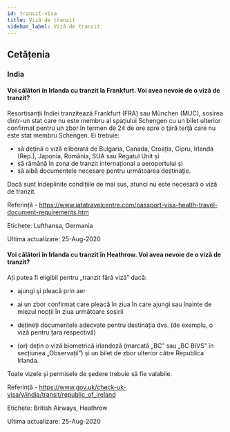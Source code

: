 ```yaml
---
id: transit-visa
title: Viză de tranzit
sidebar_label: Viză de tranzit
---
```


## Cetățenia

### India

#### **Voi călători în Irlanda cu tranzit la Frankfurt. Voi avea nevoie de o viză de tranzit?**

Resortisanţii Indiei tranzitează Frankfurt (FRA) sau München (MUC), sosirea dintr-un stat care nu este membru al spaţiului Schengen cu un bilet ulterior confirmat pentru un zbor în termen de 24 de ore spre o ţară terţă care nu este stat membru Schengen. Ei trebuie:
- să dețină o viză eliberată de Bulgaria, Canada, Croația, Cipru, Irlanda (Rep.), Japonia, România, SUA sau Regatul Unit și
- să rămână în zona de tranzit internațional a aeroportului și
- să aibă documentele necesare pentru următoarea destinație.

Dacă sunt îndeplinite condițiile de mai sus, atunci nu este necesară o viză de tranzit.

Referință - https://www.iatatravelcentre.com/passport-visa-health-travel-document-requirements.htm

Etichete: Lufthansa, Germania

Ultima actualizare: 25-Aug-2020

#### **Voi călători în Irlanda cu tranzit în Heathrow. Voi avea nevoie de o viză de tranzit?**

Ați putea fi eligibil pentru „tranzit fără viză” dacă:

* ajungi şi pleacă prin aer

* ai un zbor confirmat care pleacă în ziua în care ajungi sau înainte de miezul nopții în ziua următoare sosirii

* dețineți documentele adecvate pentru destinația dvs. (de exemplu, o viză pentru țara respectivă)

* (or) dețin o viză biometrică irlandeză (marcată „BC” sau „BC BIVS” în secțiunea „Observații”) și un bilet de zbor ulterior către Republica Irlanda.

Toate vizele și permisele de ședere trebuie să fie valabile.

Referință - https://www.gov.uk/check-uk-visa/y/india/transit/republic_of_ireland

Etichete: British Airways, Heathrow

Ultima actualizare: 25-Aug-2020